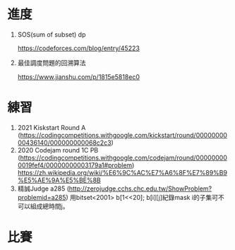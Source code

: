 # 進度
1. SOS(sum of subset) dp

   https://codeforces.com/blog/entry/45223

2. 最佳調度問題的回溯算法

   https://www.jianshu.com/p/1815e5818ec0


# 練習
1. 2021 Kiskstart Round A (https://codingcompetitions.withgoogle.com/kickstart/round/0000000000436140/000000000068c2c3)
2. 2020 Codejam round 1C PB (https://codingcompetitions.withgoogle.com/codejam/round/000000000019fef4/00000000003179a1#problem)
   https://zh.wikipedia.org/wiki/%E6%9C%AC%E7%A6%8F%E7%89%B9%E5%AE%9A%E5%BE%8B
3. 精誠Judge a285 (http://zerojudge.cchs.chc.edu.tw/ShowProblem?problemid=a285)
   用bitset<2001> b[1<<20]; b[i][j]紀錄mask i的子集可不可以組成總時間j。

# 比賽
